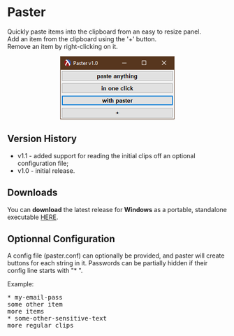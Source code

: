 # Paster

Quickly paste items into the clipboard from an easy to resize panel.<br>
Add an item from the clipboard using the '+' button.<br>
Remove an item by right-clicking on it.<br>

<p align="center"><img src="screenshots/mainwindow.png"></p>

## Version History

* v1.1 - added support for reading the initial clips off an optional configuration file;
* v1.0 - initial release.

## Downloads
You can <b>download</b> the latest release for <b>Windows</b> as a portable, standalone executable [HERE](https://github.com/DexterLagan/paster/releases).

## Optionnal Configuration 

A config file (paster.conf) can optionally be provided, and paster will create buttons for each string in it. Passwords can be partially hidden if their config line starts with "* ".

Example:
<pre>
* my-email-pass
some other item
more items
* some-other-sensitive-text
more regular clips
</pre>

